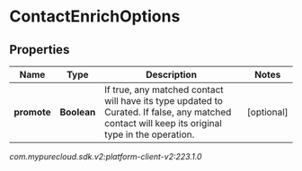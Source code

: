 # ContactEnrichOptions


## Properties

| Name | Type | Description | Notes |
| ------------ | ------------- | ------------- | ------------- |
| **promote** | **Boolean** | If true, any matched contact will have its type updated to Curated. If false, any matched contact will keep its original type in the operation. |  [optional] |




_com.mypurecloud.sdk.v2:platform-client-v2:223.1.0_
